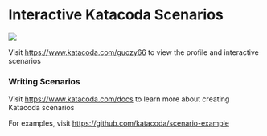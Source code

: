 # Interactive Katacoda Scenarios

[![](http://shields.katacoda.com/katacoda/guozy66/count.svg)](https://www.katacoda.com/guozy66 "Get your profile on Katacoda.com")

Visit https://www.katacoda.com/guozy66 to view the profile and interactive scenarios

### Writing Scenarios
Visit https://www.katacoda.com/docs to learn more about creating Katacoda scenarios

For examples, visit https://github.com/katacoda/scenario-example
